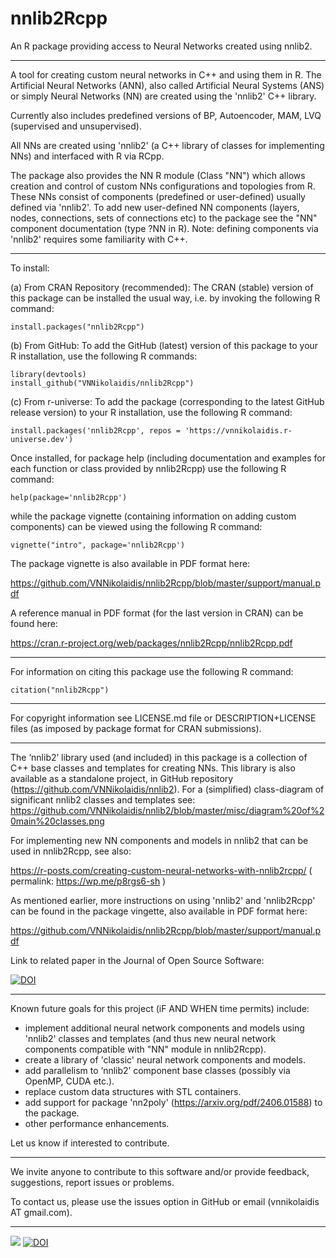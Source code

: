 # nnlib2Rcpp
An R package providing access to Neural Networks created using nnlib2. 

---

A tool for creating custom neural networks in C++ and using them in R. The Artificial Neural Networks (ANN), also called Artificial Neural Systems (ANS) or simply Neural Networks (NN) are created using the 'nnlib2' C++ library.

Currently also includes predefined versions of BP, Autoencoder, MAM, LVQ (supervised and unsupervised).

All NNs are created using 'nnlib2' (a C++ library of classes for implementing NNs) and interfaced with R via RCpp.

The package also provides the NN R module (Class "NN") which allows creation and control of custom NNs configurations and topologies from R. These NNs consist of components (predefined or user-defined) usually defined via 'nnlib2'. To add new user-defined NN components (layers, nodes, connections, sets of connections etc) to the package see the "NN" component documentation (type ?NN in R). Note: defining components via 'nnlib2' requires some familiarity with C++.

---

To install:

(a) From CRAN Repository (recommended): The CRAN (stable) version of this package can be installed the usual way, i.e. by invoking the following R command:

    install.packages("nnlib2Rcpp") 

(b) From GitHub: To add the GitHub (latest) version of this package to your R installation, use the following R commands:

    library(devtools) 
    install_github("VNNikolaidis/nnlib2Rcpp")

(c) From r-universe: To add the package (corresponding to the latest GitHub release version) to your R installation, use the following R command:

    install.packages('nnlib2Rcpp', repos = 'https://vnnikolaidis.r-universe.dev')

Once installed, for package help (including documentation and examples for each function or class provided by nnlib2Rcpp) use the following R command:

    help(package='nnlib2Rcpp')

while the package vignette (containing information on adding custom components) can be viewed using the following R command:

    vignette("intro", package='nnlib2Rcpp')

The package vignette is also available in PDF format here:

https://github.com/VNNikolaidis/nnlib2Rcpp/blob/master/support/manual.pdf

A reference manual in PDF format (for the last version in CRAN) can be found here:

https://cran.r-project.org/web/packages/nnlib2Rcpp/nnlib2Rcpp.pdf

---

For information on citing this package use the following R command:

    citation("nnlib2Rcpp")

---

For copyright information see LICENSE.md file or DESCRIPTION+LICENSE files (as imposed by package format for CRAN submissions).

---

The ‘nnlib2’ library used (and included) in this package is a collection of C++ base classes and templates for creating NNs. This library is also available as a standalone project, in GitHub repository (https://github.com/VNNikolaidis/nnlib2). For a (simplified) class-diagram of significant nnlib2 classes and templates see: https://github.com/VNNikolaidis/nnlib2/blob/master/misc/diagram%20of%20main%20classes.png

For implementing new NN components and models in nnlib2 that can be used in nnlib2Rcpp, see also: 

https://r-posts.com/creating-custom-neural-networks-with-nnlib2rcpp/ ( permalink: https://wp.me/p8rgs6-sh )

As mentioned earlier, more instructions on using 'nnlib2' and 'nnlib2Rcpp' can be found in the package vingette, also available in PDF format here:

https://github.com/VNNikolaidis/nnlib2Rcpp/blob/master/support/manual.pdf

Link to related paper in the Journal of Open Source Software:

[![DOI](https://joss.theoj.org/papers/10.21105/joss.02876/status.svg)](https://doi.org/10.21105/joss.02876)

---

Known future goals for this project (iF AND WHEN time permits) include:

- implement additional neural network components and models using 'nnlib2' classes and templates (and thus new neural network components compatible with "NN" module in nnlib2Rcpp).
- create a library of 'classic' neural network components and models.
- add parallelism to ‘nnlib2’ component base classes (possibly via OpenMP, CUDA etc.).
- replace custom data structures with STL containers.
- add support for package 'nn2poly' (https://arxiv.org/pdf/2406.01588)
to the package.
- other performance enhancements.

Let us know if interested to contribute.

---

We invite anyone to contribute to this software and/or provide feedback, suggestions, report issues or problems.

To contact us, please use the issues option in GitHub or email (vnnikolaidis AT gmail.com).

---

[![](https://cranlogs.r-pkg.org/badges/nnlib2Rcpp)](https://cran.r-project.org/package=nnlib2Rcpp)
[![DOI](https://zenodo.org/badge/DOI/10.5281/zenodo.4780957.svg)](https://doi.org/10.5281/zenodo.4780957)

